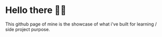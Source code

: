 # Hello there 🙋‍♂️
This github page of mine is the showcase of what i've built for learning / side project purpose.
